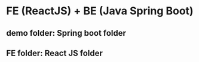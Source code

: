 # FE (ReactJS) + BE (Java Spring Boot)

## demo folder: Spring boot folder
## FE folder: React JS folder
